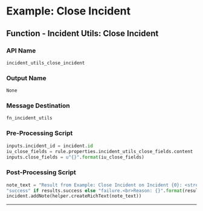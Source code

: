 <!--
    DO NOT MANUALLY EDIT THIS FILE
    THIS FILE IS AUTOMATICALLY GENERATED WITH resilient-sdk codegen
    Generated with resilient-sdk v50.1.262
-->

# Example: Close Incident

## Function - Incident Utils: Close Incident

### API Name
`incident_utils_close_incident`

### Output Name
`None`

### Message Destination
`fn_incident_utils`

### Pre-Processing Script
```python
inputs.incident_id = incident.id
iu_close_fields = rule.properties.incident_utils_close_fields.content
inputs.close_fields = u"{}".format(iu_close_fields)
```

### Post-Processing Script
```python
note_text = "Result from Example: Close Incident on Incident {0}: <strong>{1}</strong>".format(results.inputs['incident_id'], \
"success" if results.success else "failure.<br>Reason: {}".format(results.reason))
incident.addNote(helper.createRichText(note_text))
```

---

